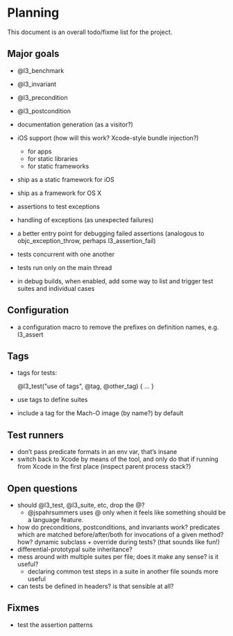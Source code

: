 # Planning

This document is an overall todo/fixme list for the project.

## Major goals

- @l3_benchmark
- @l3_invariant
- @l3_precondition
- @l3_postcondition

- documentation generation (as a visitor?)

- iOS support (how will this work? Xcode-style bundle injection?)
	- for apps
	- for static libraries
	- for static frameworks
- ship as a static framework for iOS

- ship as a framework for OS X

- assertions to test exceptions
- handling of exceptions (as unexpected failures)
- a better entry point for debugging failed assertions (analogous to objc_exception_throw, perhaps l3_assertion_fail)

- tests concurrent with one another
- tests run only on the main thread

- in debug builds, when enabled, add some way to list and trigger test suites and individual cases

## Configuration

- a configuration macro to remove the prefixes on definition names, e.g. l3_assert

## Tags

- tags for tests:

	@l3_test("use of tags", @tag, @other_tag) { … }

- use tags to define suites
- include a tag for the Mach-O image (by name?) by default

## Test runners

- don’t pass predicate formats in an env var, that’s insane
- switch back to Xcode by means of the tool, and only do that if running from Xcode in the first place (inspect parent process stack?)

## Open questions

- should @l3_test, @l3_suite, etc, drop the @?
	- @jspahrsummers uses @ only when it feels like something should be a language feature.
- how do preconditions, postconditions, and invariants work? predicates which are matched before/after/both for invocations of a given method? how? dynamic subclass + override during tests? (that sounds like fun!)
- differential-prototypal suite inheritance?
- mess around with multiple suites per file; does it make any sense? is it useful?
	- declaring common test steps in a suite in another file sounds more useful
- can tests be defined in headers? is that sensible at all?

## Fixmes

- test the assertion patterns